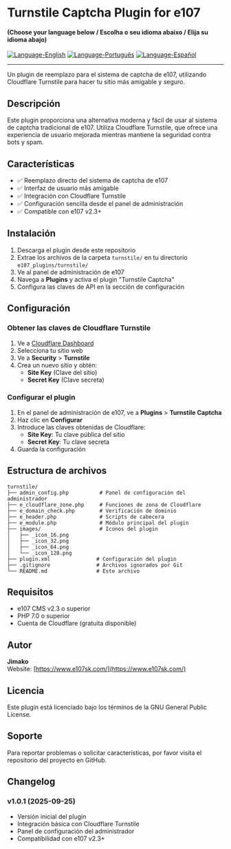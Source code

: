 # Turnstile Captcha Plugin for e107

#### (Choose your language below / Escolha o seu idioma abaixo / Elija su idioma abajo)

[![Language-English](https://img.shields.io/badge/Language-English-blue)](README.md) 
[![Language-Português](https://img.shields.io/badge/Language-Português-green)](README.pt-PT.md) 
[![Language-Español](https://img.shields.io/badge/Language-Español-red)](README.es-ES.md) 

---

Un plugin de reemplazo para el sistema de captcha de e107, utilizando Cloudflare Turnstile para hacer tu sitio más amigable y seguro.

## Descripción

Este plugin proporciona una alternativa moderna y fácil de usar al sistema de captcha tradicional de e107. Utiliza Cloudflare Turnstile, que ofrece una experiencia de usuario mejorada mientras mantiene la seguridad contra bots y spam.

## Características

- ✅ Reemplazo directo del sistema de captcha de e107
- ✅ Interfaz de usuario más amigable
- ✅ Integración con Cloudflare Turnstile
- ✅ Configuración sencilla desde el panel de administración
- ✅ Compatible con e107 v2.3+

## Instalación

1. Descarga el plugin desde este repositorio
2. Extrae los archivos de la carpeta `turnstile/` en tu directorio `e107_plugins/turnstile/`
3. Ve al panel de administración de e107
4. Navega a **Plugins** y activa el plugin "Turnstile Captcha"
5. Configura las claves de API en la sección de configuración

## Configuración

### Obtener las claves de Cloudflare Turnstile

1. Ve a [Cloudflare Dashboard](https://dash.cloudflare.com/)
2. Selecciona tu sitio web
3. Ve a **Security** > **Turnstile**
4. Crea un nuevo sitio y obtén:
   - **Site Key** (Clave del sitio)
   - **Secret Key** (Clave secreta)

### Configurar el plugin

1. En el panel de administración de e107, ve a **Plugins** > **Turnstile Captcha**
2. Haz clic en **Configurar**
3. Introduce las claves obtenidas de Cloudflare:
   - **Site Key**: Tu clave pública del sitio
   - **Secret Key**: Tu clave secreta
4. Guarda la configuración

## Estructura de archivos

```
turnstile/
├── admin_config.php          # Panel de configuración del administrador
├── e_cloudflare_zone.php     # Funciones de zona de Cloudflare
├── e_domain_check.php        # Verificación de dominio
├── e_header.php              # Scripts de cabecera
├── e_module.php              # Módulo principal del plugin
├── images/                   # Iconos del plugin
│   ├── _icon_16.png
│   ├── _icon_32.png
│   ├── _icon_64.png
│   └── _icon_128.png
├── plugin.xml               # Configuración del plugin
├── .gitignore               # Archivos ignorados por Git
└── README.md                # Este archivo
```

## Requisitos

- e107 CMS v2.3 o superior
- PHP 7.0 o superior
- Cuenta de Cloudflare (gratuita disponible)

## Autor

**Jimako**  
Website: [https://www.e107sk.com/](https://www.e107sk.com/)

## Licencia

Este plugin está licenciado bajo los términos de la GNU General Public License.

## Soporte

Para reportar problemas o solicitar características, por favor visita el repositorio del proyecto en GitHub.

## Changelog

### v1.0.1 (2025-09-25)
- Versión inicial del plugin
- Integración básica con Cloudflare Turnstile
- Panel de configuración del administrador
- Compatibilidad con e107 v2.3+